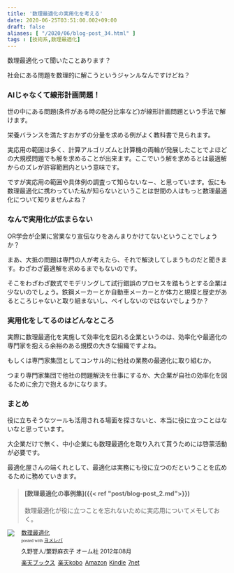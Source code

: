 ```yaml
---
title: '数理最適化の実用化を考える'
date: 2020-06-25T03:51:00.002+09:00
draft: false
aliases: [ "/2020/06/blog-post_34.html" ]
tags : [技術系,数理最適化]
---
```


数理最適化って聞いたことあります？

社会にある問題を数理的に解こうというジャンルなんですけどね？



### AIじゃなくて線形計画問題！

世の中にある問題(条件がある時の配分比率など)が線形計画問題という手法で解けます。

栄養バランスを満たすおかずの分量を求める例がよく教科書で見られます。

実応用の範囲は多く、計算アルゴリズムと計算機の両輪が発展したことでよほどの大規模問題でも解を求めることが出来ます。ここでいう解を求めるとは最適解からのズレが許容範囲内という意味です。

ですが実応用の範囲や具体例の調査って知らないな－、と思っています。仮にも数理最適化に携わっていた私が知らないということは世間の人はもっと数理最適化について知りませんよね？  

### なんで実用化が広まらない

OR学会が企業に営業なり宣伝なりをあんまりかけてないということでしょうか？

まあ、大抵の問題は専門の人が考えたら、それで解決してしまうものだと聞きます。わざわざ最適解を求めるまでもないのです。

そこをわざわざ数式でモデリングして試行錯誤のプロセスを踏もうとする企業は少ないのでしょう。鉄鋼メーカーとか自動車メーカーとか体力と規模と歴史があるところじゃないと取り組まないし、ペイしないのではないでしょうか？  

### 実用化をしてるのはどんなところ

実際に数理最適化を実施して効率化を図れる企業というのは、効率化や最適化の専門家を抱える余裕のある規模の大きな組織ですよね。

もしくは専門家集団としてコンサル的に他社の業務の最適化に取り組むか。

つまり専門家集団で他社の問題解決を仕事にするか、大企業が自社の効率化を図るために余力で抱えるかになります。  

### まとめ

役に立ちそうなツールも活用される場面を探さないと、本当に役に立つことはないなと思っています。

大企業だけで無く、中小企業にも数理最適化を取り入れて貰うためには啓蒙活動が必要です。

最適化屋さんの端くれとして、最適化は実務にも役に立つのだということを広めるために務めていきます。

  

  

> #### [数理最適化の事例集]({{< ref "post/blog-post_2.md">}})
> 
> 数理最適化が役に立つことを忘れないために実応用についてメモしておく。
<div class="booklink-box" style="text-align:left;padding-bottom:20px;font-size:small;zoom: 1;overflow: hidden;"><div class="booklink-image" style="float:left;margin:0 15px 10px 0;"><a href="//af.moshimo.com/af/c/click?a_id=2220301&p_id=56&pc_id=56&pl_id=637&s_v=b5Rz2P0601xu&url=http%3A%2F%2Fbooks.rakuten.co.jp%2Frb%2F11882339%2F" target="_blank" ><img src="https://thumbnail.image.rakuten.co.jp/@0_mall/book/cabinet/2444/9784274212444.jpg?_ex=64x64" style="border: none;" /></a><img src="//i.moshimo.com/af/i/impression?a_id=2220301&p_id=56&pc_id=56&pl_id=637" width="1" height="1" style="border:none;"></div><div class="booklink-info" style="line-height:120%;zoom: 1;overflow: hidden;"><div class="booklink-name" style="margin-bottom:10px;line-height:120%"><a href="//af.moshimo.com/af/c/click?a_id=2220301&p_id=56&pc_id=56&pl_id=637&s_v=b5Rz2P0601xu&url=http%3A%2F%2Fbooks.rakuten.co.jp%2Frb%2F11882339%2F" target="_blank" >数理最適化</a><img src="//i.moshimo.com/af/i/impression?a_id=2220301&p_id=56&pc_id=56&pl_id=637" width="1" height="1" style="border:none;"><div class="booklink-powered-date" style="font-size:8pt;margin-top:5px;font-family:verdana;line-height:120%">posted with <a href="https://yomereba.com" rel="nofollow" target="_blank">ヨメレバ</a></div></div><div class="booklink-detail" style="margin-bottom:5px;">久野誉人/繁野麻衣子 オーム社 2012年08月    </div><div class="booklink-link2" style="margin-top:10px;"><div class="shoplinkrakuten" style="display:inline;margin-right:5px"><a href="//af.moshimo.com/af/c/click?a_id=2220301&p_id=56&pc_id=56&pl_id=637&s_v=b5Rz2P0601xu&url=http%3A%2F%2Fbooks.rakuten.co.jp%2Frb%2F11882339%2F" target="_blank" >楽天ブックス</a><img src="//i.moshimo.com/af/i/impression?a_id=2220301&p_id=56&pc_id=56&pl_id=637" width="1" height="1" style="border:none;"></div><div class="shoplinkrakukobo" style="display:inline;margin-right:5px"><a href="//af.moshimo.com/af/c/click?a_id=2220301&p_id=56&pc_id=56&pl_id=637&s_v=b5Rz2P0601xu&url=https%3A%2F%2Fbooks.rakuten.co.jp%2Frk%2F1e6e4afbfc7739f89339d38564ce53ca%2F" target="_blank" >楽天kobo</a><img src="//i.moshimo.com/af/i/impression?a_id=2220301&p_id=56&pc_id=56&pl_id=637" width="1" height="1" style="border:none;"></div><div class="shoplinkamazon" style="display:inline;margin-right:5px"><a href="//af.moshimo.com/af/c/click?a_id=2220302&p_id=170&pc_id=185&pl_id=4062&s_v=b5Rz2P0601xu&url=https%3A%2F%2Fwww.amazon.co.jp%2Fexec%2Fobidos%2FASIN%2F4274212440" target="_blank" >Amazon</a></div><div class="shoplinkkindle" style="display:inline;margin-right:5px"><a href="//af.moshimo.com/af/c/click?a_id=2220302&p_id=170&pc_id=185&pl_id=4062&s_v=b5Rz2P0601xu&url=https%3A%2F%2Fwww.amazon.co.jp%2Fgp%2Fsearch%3Fkeywords%3D%25E6%2595%25B0%25E7%2590%2586%25E6%259C%2580%25E9%2581%25A9%25E5%258C%2596%26__mk_ja_JP%3D%2583J%2583%255E%2583J%2583i%26url%3Dnode%253D2275256051" target="_blank" >Kindle</a></div><div class="shoplinkseven" style="display:inline;margin-right:5px"><a href="//af.moshimo.com/af/c/click?a_id=2317554&p_id=932&pc_id=1188&pl_id=12456&s_v=b5Rz2P0601xu&url=http%3A%2F%2F7net.omni7.jp%2Fsearch%2F%3FsearchKeywordFlg%3D1%26keyword%3D9784274212444" target="_blank" >7net<img src="//i.moshimo.com/af/i/impression?a_id=2317554&p_id=932&pc_id=1188&pl_id=12456" width="1" height="1" style="border:none;"></a></div>            	  	  	  	  	</div></div><div class="booklink-footer" style="clear: left"></div></div>